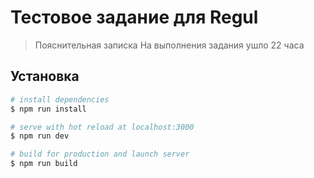 # Тестовое задание для Regul
> Пояснительная записка
На выполнения задания ушло 22 часа

## Установка

``` bash
# install dependencies
$ npm run install

# serve with hot reload at localhost:3000
$ npm run dev

# build for production and launch server
$ npm run build


 

